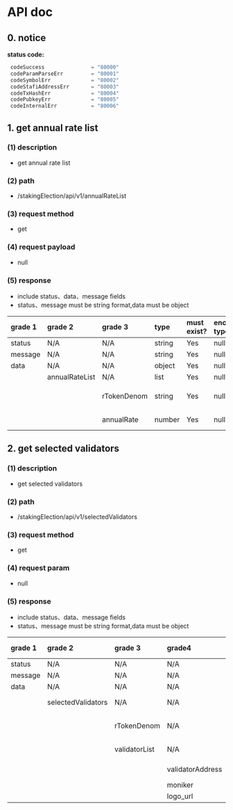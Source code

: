 # API doc

## 0. notice

**status code:**

```go
 codeSuccess               = "80000"
 codeParamParseErr         = "80001"
 codeSymbolErr             = "80002"
 codeStafiAddressErr       = "80003"
 codeTxHashErr             = "80004"
 codePubkeyErr             = "80005"
 codeInternalErr           = "80006"
```

## 1. get annual rate list

### (1) description

* get annual rate list

### (2) path

* /stakingElection/api/v1/annualRateList

### (3) request method

* get

### (4) request payload

* null

### (5) response

* include status、data、message fields
* status、message must be string format,data must be object

| grade 1 | grade 2        | grade 3     | type   | must exist? | encode type | description           |
| :------ | :------------- | :---------- | :----- | :---------- | :---------- | :-------------------- |
| status  | N/A            | N/A         | string | Yes         | null        | status code           |
| message | N/A            | N/A         | string | Yes         | null        | status info           |
| data    | N/A            | N/A         | object | Yes         | null        | data                  |
|         | annualRateList | N/A         | list   | Yes         | null        | list                  |
|         |                | rTokenDenom | string | Yes         | null        | rtoken denom `uratom` |
|         |                | annualRate  | number | Yes         | null        | staking annual rate   |

## 2. get selected validators

### (1) description

* get selected validators

### (2) path

* /stakingElection/api/v1/selectedValidators

### (3) request method

* get

### (4) request param

* null

### (5) response

* include status、data、message fields
* status、message must be string format,data must be object

| grade 1 | grade 2            | grade 3       | grade4           | type   | must exist? | encode type | description           |
| :------ | :----------------- | :------------ | :--------------- | :----- | :---------- | :---------- | :-------------------- |
| status  | N/A                | N/A           | N/A              | string | Yes         | null        | status code           |
| message | N/A                | N/A           | N/A              | string | Yes         | null        | status info           |
| data    | N/A                | N/A           | N/A              | object | Yes         | null        | data                  |
|         | selectedValidators | N/A           | N/A              | list   | Yes         | null        | selected validators   |
|         |                    | rTokenDenom   | N/A              | string | Yes         | null        | rtoken denom `uratom` |
|         |                    | validatorList | N/A              | list   | Yes         | null        | validator list        |
|         |                    |               | validatorAddress | string | Yes         | null        | validator address     |
|         |                    |               | moniker          | string | Yes         | null        | moniker               |
|         |                    |               | logo_url         | string | Yes         | null        | logo url              |
